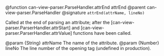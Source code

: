 @function can-view-parser.ParseHandler.attrEnd attrEnd
@parent can-view-parser.ParseHandler
@signature `attrEnd(attrName, lineNo)`

Called at the end of parsing an attribute; after the [can-view-parser.ParserHandler.attrStart] and [can-view-parser.ParserHandler.attrValue] functions have been called.

@param {String} attrName The name of the attribute.
@param {Number} lineNo The line number of the opening tag (undefined in production).
